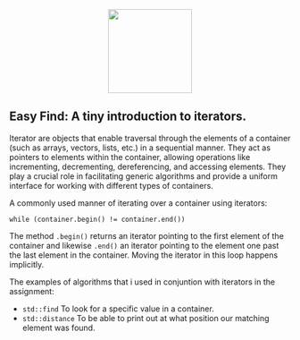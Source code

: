 <div align=center>
    <img src="https://cdn.jsdelivr.net/gh/devicons/devicon/icons/cplusplus/cplusplus-original.svg" width="150" height="150" />
</div>

## Easy Find: A tiny introduction to iterators.  

Iterator are objects that enable traversal through the elements of a container (such as arrays, vectors, lists, etc.) in a sequential manner. They act as pointers to elements within the container, allowing operations like incrementing, decrementing, dereferencing, and accessing elements. They play a crucial role in facilitating generic algorithms and provide a uniform interface for working with different types of containers.

A commonly used manner of iterating over a container using iterators: 

`while (container.begin() != container.end())`

The method `.begin()` returns an iterator pointing to the first element of the container and likewise `.end()` an iterator pointing to the element one past the last element in the container.
Moving the iterator in this loop happens implicitly.

The examples of algorithms that i used in conjuntion with iterators in the assignment: 

* `std::find` To look for a specific value in a container.
* `std::distance` To be able to print out at what position our matching element was found.
